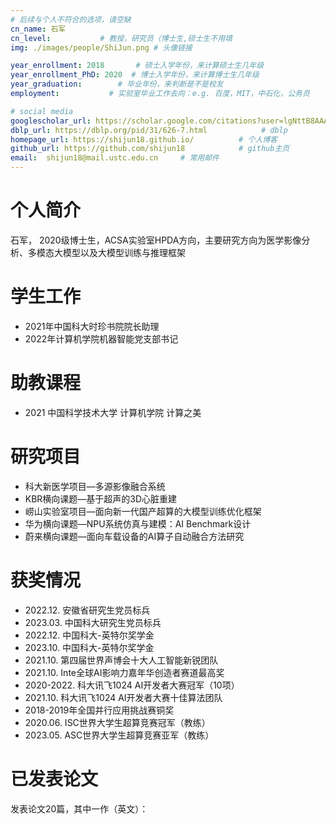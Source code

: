 ```yaml
---
# 后续与个人不符合的选项，请空缺
cn_name: 石军
cn_level:           # 教授，研究员（博士生,硕士生不用填
img: ./images/people/ShiJun.png # 头像链接

year_enrollment: 2018       # 硕士入学年份，来计算硕士生几年级
year_enrollment_PhD: 2020  # 博士入学年份，来计算博士生几年级
year_graduation:        # 毕业年份，来判断是不是校友
employment:           # 实验室毕业工作去向：e.g. 百度，MIT，中石化，公务员

# social media
googlescholar_url: https://scholar.google.com/citations?user=lgNttB8AAAAJ&hl=zh-CN         # googlescholar
dblp_url: https://dblp.org/pid/31/626-7.html            # dblp
homepage_url: https://shijun18.github.io/          # 个人博客
github_url: https://github.com/shijun18            # github主页
email:  shijun18@mail.ustc.edu.cn     # 常用邮件
---
```


# 个人简介

石军， 2020级博士生，ACSA实验室HPDA方向，主要研究方向为医学影像分析、多模态大模型以及大模型训练与推理框架

# 学生工作

- 2021年中国科大时珍书院院长助理
- 2022年计算机学院机器智能党支部书记


# 助教课程

* 2021 中国科学技术大学 计算机学院 计算之美

# 研究项目

* 科大新医学项目—多源影像融合系统
* KBR横向课题—基于超声的3D心脏重建
* 崂山实验室项目—面向新一代国产超算的大模型训练优化框架
* 华为横向课题—NPU系统仿真与建模：AI Benchmark设计
* 蔚来横向课题—面向车载设备的AI算子自动融合方法研究


# 获奖情况

* 2022.12. 安徽省研究生党员标兵
* 2023.03. 中国科大研究生党员标兵
* 2022.12. 中国科大-英特尔奖学金
* 2023.10. 中国科大-英特尔奖学金
* 2021.10. 第四届世界声博会十大人工智能新锐团队
* 2021.10. Inte全球AI影响力嘉年华创造者赛道最高奖
* 2020-2022. 科大讯飞1024 AI开发者大赛冠军（10项）
* 2021.10. 科大讯飞1024 AI开发者大赛十佳算法团队
* 2018-2019年全国并行应用挑战赛铜奖
* 2020.06. ISC世界大学生超算竞赛冠军（教练）
* 2023.05. ASC世界大学生超算竞赛亚军（教练）

# 已发表论文

发表论文20篇，其中一作（英文）：

<!-- [**MICCAI**] "H-DenseFormer: An Efficient Hybrid Densely Connected Transformer for Multimodal Tumor Segmentation". **<u>Jun Shi</u> **, ＜u>Hongyu Kan＜/u> , Shulan Ruan, et al. International Conference on Medical Image Computing and Computer-Assisted Intervention (MICCAI). 2023, (CCF B).

[**CMIG**] "Rethinking Automatic Segmentation of Gross Target Volume from a Decoupling Perspective". **＜u>Jun Shi＜/u> **, Zhaohui Wang, Shulan Ruan, et al. Computerized Medical Imaging and Graphics (CMIG), 2023, (SCI Q1, IF=5.7).

[**BIBM**] "DARNet: Dual-Attention Residual Network for Automatic Diagnosis of COVID-19 via CT Images". **＜u>Jun Shi＜/u> **, Shulan Ruan, et al. IEEE International Conference on Bioinformatics and Biomedicine (BIBM). 2021, (CCF B).

[**EMBC**] "Automatic Segmentation of Target Structures for Total Marrow and Lymphoid Irradiation in Bone Marrow Transplantation". **＜u>Jun Shi＜/u> **, Zhaohui Wang Z, Hongyu Kan, et al. 44th Annual International Conference of the IEEE Engineering in Medicine & Biology Society (EMBC). 2022, (医学影像领域会议).

[**ISBI**] "A Novel U-Like Network for the Segmentation of Thoracic Organs". **＜u>Jun Shi＜/u> **, Ke Wen, Xiaoyu Hao, et al. IEEE 17th International Symposium on Biomedical Imaging (ISBI). 2020, (医学影像领域会议). -->